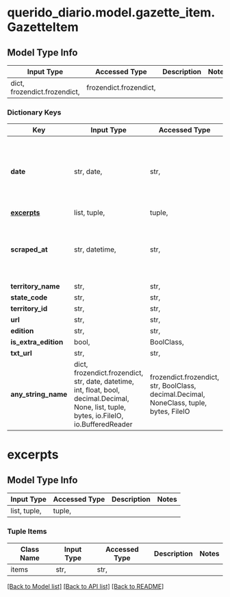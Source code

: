 # querido_diario.model.gazette_item.GazetteItem

## Model Type Info
Input Type | Accessed Type | Description | Notes
------------ | ------------- | ------------- | -------------
dict, frozendict.frozendict,  | frozendict.frozendict,  |  | 

### Dictionary Keys
Key | Input Type | Accessed Type | Description | Notes
------------ | ------------- | ------------- | ------------- | -------------
**date** | str, date,  | str,  |  | value must conform to RFC-3339 full-date YYYY-MM-DD
**[excerpts](#excerpts)** | list, tuple,  | tuple,  |  | 
**scraped_at** | str, datetime,  | str,  |  | value must conform to RFC-3339 date-time
**territory_name** | str,  | str,  |  | 
**state_code** | str,  | str,  |  | 
**territory_id** | str,  | str,  |  | 
**url** | str,  | str,  |  | 
**edition** | str,  | str,  |  | [optional] 
**is_extra_edition** | bool,  | BoolClass,  |  | [optional] 
**txt_url** | str,  | str,  |  | [optional] 
**any_string_name** | dict, frozendict.frozendict, str, date, datetime, int, float, bool, decimal.Decimal, None, list, tuple, bytes, io.FileIO, io.BufferedReader | frozendict.frozendict, str, BoolClass, decimal.Decimal, NoneClass, tuple, bytes, FileIO | any string name can be used but the value must be the correct type | [optional]

# excerpts

## Model Type Info
Input Type | Accessed Type | Description | Notes
------------ | ------------- | ------------- | -------------
list, tuple,  | tuple,  |  | 

### Tuple Items
Class Name | Input Type | Accessed Type | Description | Notes
------------- | ------------- | ------------- | ------------- | -------------
items | str,  | str,  |  | 

[[Back to Model list]](../../README.md#documentation-for-models) [[Back to API list]](../../README.md#documentation-for-api-endpoints) [[Back to README]](../../README.md)

